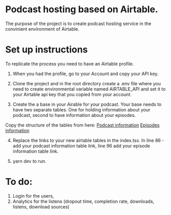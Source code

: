 # Podcast hosting based on Airtable.

The purpose of the project is to create podcast hosting service in the convinient environment of Airtable.

# Set up instructions

To replicate the process you need to have an Airtable profile.

1. When you had the profile, go to your Account and copy your API key.

2. Clone the project and in the root directory create a .env file where you need to create environmental variable named AIRTABLE_API and set it to your Airtable api key that you copied from your account.

3. Create the a base in your Airable for your podcast. Your base needs to have two separate tables. One for holding information about your podcast, second to have information about your episodes.

Copy the structure of the tables from here: [Podcast information](https://airtable.com/shrKIZ8hpFLd9hcYk/tblZN57M4UP7hJwNO) [Episodes information](https://airtable.com/shrk0M8vLYi8nrp0l/tblDK7SUs3ckKpXbh) 

4. Replace the links to your new airtable tables in the index.tsx. In line 86 - add your podcast information table link, line 96 add your episode information table link.

5. yarn dev to run.

# To do:

1. Login for the users,
2. Analytics for the listens (dropout time, completion rate, downloads, listens, download sources)

